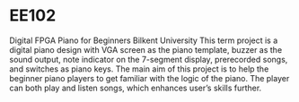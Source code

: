 # EE102
Digital FPGA Piano for Beginners
Bilkent University
This term project is a digital piano design with VGA screen as the piano template, buzzer 
as the sound output, note indicator on the 7-segment display, prerecorded songs, and switches as 
piano keys. The main aim of this project is to help the beginner piano players to get familiar with 
the logic of the piano. The player can both play and listen songs, which enhances user’s skills 
further.

